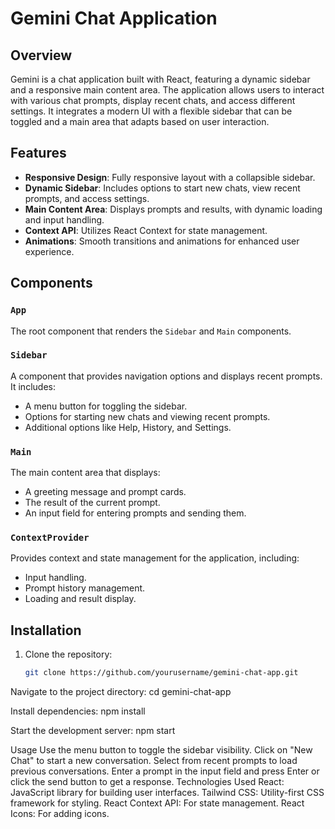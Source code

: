 # Gemini Chat Application

## Overview

Gemini is a chat application built with React, featuring a dynamic sidebar and a responsive main content area. The application allows users to interact with various chat prompts, display recent chats, and access different settings. It integrates a modern UI with a flexible sidebar that can be toggled and a main area that adapts based on user interaction.

## Features

- **Responsive Design**: Fully responsive layout with a collapsible sidebar.
- **Dynamic Sidebar**: Includes options to start new chats, view recent prompts, and access settings.
- **Main Content Area**: Displays prompts and results, with dynamic loading and input handling.
- **Context API**: Utilizes React Context for state management.
- **Animations**: Smooth transitions and animations for enhanced user experience.

## Components

### `App`
The root component that renders the `Sidebar` and `Main` components.

### `Sidebar`
A component that provides navigation options and displays recent prompts. It includes:
- A menu button for toggling the sidebar.
- Options for starting new chats and viewing recent prompts.
- Additional options like Help, History, and Settings.

### `Main`
The main content area that displays:
- A greeting message and prompt cards.
- The result of the current prompt.
- An input field for entering prompts and sending them.

### `ContextProvider`
Provides context and state management for the application, including:
- Input handling.
- Prompt history management.
- Loading and result display.

## Installation

1. Clone the repository:
   ```bash
   git clone https://github.com/yourusername/gemini-chat-app.git

Navigate to the project directory:
cd gemini-chat-app

Install dependencies:
npm install

Start the development server:
npm start


Usage
Use the menu button to toggle the sidebar visibility.
Click on "New Chat" to start a new conversation.
Select from recent prompts to load previous conversations.
Enter a prompt in the input field and press Enter or click the send button to get a response.
Technologies Used
React: JavaScript library for building user interfaces.
Tailwind CSS: Utility-first CSS framework for styling.
React Context API: For state management.
React Icons: For adding icons.
